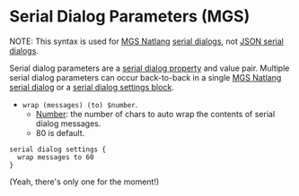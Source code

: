 # Serial Dialog Parameters (MGS)

NOTE: This syntax is used for [MGS Natlang](../mgs/mgs_natlang) [serial dialogs](../mgs/serial_dialogs_mgs), not [JSON serial dialogs](../dialogs/serial_dialogs_json).

Serial dialog parameters are a [serial dialog property](../dialogs/serial_dialog_properties) and value pair. Multiple serial dialog parameters can occur back-to-back in a single [MGS Natlang serial dialog](../mgs/serial_dialogs_mgs) or a [serial dialog settings block](../mgs/serial_dialog_settings_block).

- `wrap (messages) (to) $number`.
	- [Number](../mgs/variables/number): the number of chars to auto wrap the contents of serial dialog messages.
	- 80 is default.

```mgs{2}
serial dialog settings {
  wrap messages to 60
}
```

(Yeah, there's only one for the moment!)
